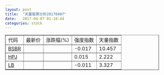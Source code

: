 ```yaml
---
layout: post
title:  "天量股票分析20170407"
date:   2017-04-07 01:18:44
categories: stock
---
```

<script type="text/javascript">
var stockList = []
stockList.push('gb_bsbr');
stockList.push('gb_hpj');
stockList.push('gb_lb');
</script>

<table border="1">
 <tr>
  <td>代码</td>
  <td>最新价</td>
  <td>涨跌幅(%)</td>
 <td>强度指数</td>
 <td>天量指数</td>
</tr>
  <tr id="bsbr"><td><a href="http://stock.finance.sina.com.cn/usstock/quotes/BSBR.html" target="_blank">BSBR</a></td><td></td><td></td><td>-0.017</td><td>10.457</td></tr>
  <tr id="hpj"><td><a href="http://stock.finance.sina.com.cn/usstock/quotes/HPJ.html" target="_blank">HPJ</a></td><td></td><td></td><td>0.015</td><td>2.222</td></tr>
  <tr id="lb"><td><a href="http://stock.finance.sina.com.cn/usstock/quotes/LB.html" target="_blank">LB</a></td><td></td><td></td><td>-0.011</td><td>3.327</td></tr>
</table>
